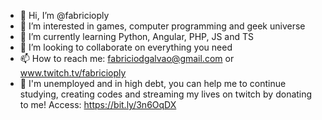 - 👋 Hi, I’m @fabricioply
- 👀 I’m interested in games, computer programming and geek universe
- 🌱 I’m currently learning Python, Angular, PHP, JS and TS
- 💞️ I’m looking to collaborate on everything you need
- 📫 How to reach me: fabriciodgalvao@gmail.com or www.twitch.tv/fabricioply
- 🎁 I'm unemployed and in high debt, you can help me to continue studying, creating codes and streaming my lives on twitch by donating to me! Access: https://bit.ly/3n6OqDX

<!---
fabricioply/fabricioply is a ✨ special ✨ repository because its `README.md` (this file) appears on your GitHub profile.
You can click the Preview link to take a look at your changes.
--->
